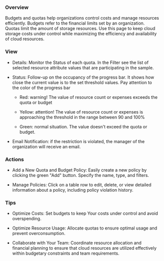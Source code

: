 ### Overview

Budgets and quotas help organizations control costs and manage resources efficiently. 
Budgets refer to the financial limits set by an organization. Quotas limit the amount 
of storage resources. Use this page to keep cloud storage costs under control while 
maximizing the efficiency and availability of cloud resources.

### View

- Details: Monitor the Status of each quota. In the Filter see the list of selected resource attribute values that are participating in the sample. 

- Status: Follow-up on the occupancy of the progress bar. It shows how close the current value is to the set threshold values. Pay attention to the color of the progress bar 
 
    - Red: warning! The value of resource count or expenses exceeds the quota or budget

    - Yellow: attention! The value of resource count or expenses is approaching the threshold in the range between 90 and 100%
  
    - Green: normal situation. The value doesn't exceed the quota or budget.

- Email Notification: if the restriction is violated, the manager of the organization will receive an email.

### Actions

- Add a New Quota and Budget Policy: Easily create a new policy by clicking the green "Add" button. Specify the name, type, and filters.

- Manage Policies: Click on a table row to edit, delete, or view detailed information about a policy, including policy violation history.

### Tips

- Optimize Costs: Set budgets to keep Your costs under control and avoid overspending.

- Optimize Resource Usage: Allocate quotas to ensure optimal usage and prevent overconsumption.

- Collaborate with Your Team: Coordinate resource allocation and financial planning to ensure that cloud resources are utilized effectively within budgetary constraints and team requirements.